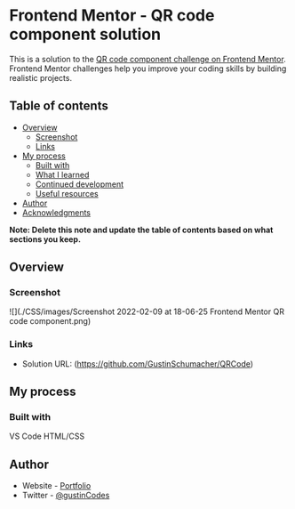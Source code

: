 # Frontend Mentor - QR code component solution

This is a solution to the [QR code component challenge on Frontend Mentor](https://www.frontendmentor.io/challenges/qr-code-component-iux_sIO_H). Frontend Mentor challenges help you improve your coding skills by building realistic projects. 

## Table of contents

- [Overview](#overview)
  - [Screenshot](#screenshot)
  - [Links](#links)
- [My process](#my-process)
  - [Built with](#built-with)
  - [What I learned](#what-i-learned)
  - [Continued development](#continued-development)
  - [Useful resources](#useful-resources)
- [Author](#author)
- [Acknowledgments](#acknowledgments)

**Note: Delete this note and update the table of contents based on what sections you keep.**

## Overview

### Screenshot

![](./CSS/images/Screenshot 2022-02-09 at 18-06-25 Frontend Mentor QR code component.png)

### Links

- Solution URL: (https://github.com/GustinSchumacher/QRCode)


## My process

### Built with
VS Code
HTML/CSS

## Author

- Website - [Portfolio](https://gustinschumacher.github.io/)
- Twitter - [@gustinCodes](https://www.twitter.com/gustinCodes)

